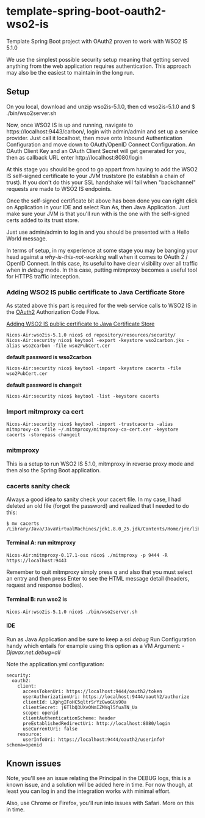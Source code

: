 # template-spring-boot-oauth2-wso2-is
Template Spring Boot project with OAuth2 proven to work with WSO2 IS 5.1.0

We use the simplest possible security setup meaning that getting served anything from the web application requires authentication. This approach
may also be the easiest to maintain in the long run.

## Setup

On you local, download and unzip wso2is-5.1.0, then cd wso2is-5.1.0 and $ ./bin/wso2server.sh

Now, once WSO2 IS is up and running, navigate to https://localhost:9443/carbon/, login with admin/admin and set up a service provider. Just call it 
localhost, then move onto Inbound Authentication Configuration and move down to OAuth/OpenID Connect Configuration. An OAuth Client Key and an OAuth
Client Secret will get generated for you, then as callback URL enter http://localhost:8080/login

At this stage you should be good to go appart from having to add the WSO2 IS self-signed certificate to your JVM truststore (to establish a chain 
of trust). If you don't do this your SSL handshake will fail when "backchannel" requests are made to WSO2 IS endpoints.

Once the self-signed certificate bit above has been done you can right click on Application in your IDE and select Run As, then Java Application. Just
make sure your JVM is that you'll run with is the one with the self-signed certs added to its trust store.

Just use admin/admin to log in and you should be presented with a Hello World message.

In terms of setup, in my experience at some stage you may be banging your head against a *why-is-this-not-working* wall when it comes to OAuth 2 / OpenID Connect. In this
case, its useful to have clear visibility over all traffic when in *debug* mode. In this case, putting mitmproxy becomes a useful tool for HTTPS traffic inteception.

### Adding WSO2 IS public certificate to Java Certificate Store

As stated above this part is required for the web service calls to WSO2 IS in the [OAuth2](https://tools.ietf.org/html/rfc6749) Authorization Code Flow.

[Adding WSO2 IS public certificate to Java Certificate Store](https://nadeesha678.wordpress.com/2015/09/21/adding-wso2-public-certificate-to-java-certificate-store/)

    Nicos-Air:wso2is-5.1.0 nico$ cd repository/resources/security/
    Nicos-Air:security nico$ keytool -export -keystore wso2carbon.jks -alias wso2carbon -file wso2PubCert.cer

**default password is wso2carbon**

    Nicos-Air:security nico$ keytool -import -keystore cacerts -file wso2PubCert.cer

**default password is changeit**

    Nicos-Air:security nico$ keytool -list -keystore cacerts

### Import mitmproxy ca cert

    Nicos-Air:security nico$ keytool -import -trustcacerts -alias mitmproxy-ca -file ~/.mitmproxy/mitmproxy-ca-cert.cer -keystore cacerts -storepass changeit

### mitmproxy

This is a setup to run WSO2 IS 5.1.0, mitmproxy in reverse proxy mode and then also the Spring Boot application.

### cacerts sanity check

Always a good idea to sanity check your cacert file. In my case, I had deleted an old file (forgot the password) and realized that I needed to do this:

    $ mv cacerts /Library/Java/JavaVirtualMachines/jdk1.8.0_25.jdk/Contents/Home/jre/lib/security/

#### Terminal A: run mitmproxy
    Nicos-Air:mitmproxy-0.17.1-osx nico$ ./mitmproxy -p 9444 -R https://localhost:9443 
    
Remember to quit mitmproxy simply press q and also that you must select an entry and then press Enter to see the HTML message detail (headers, request and response bodies).

#### Terminal B: run wso2 is
    Nicos-Air:wso2is-5.1.0 nico$ ./bin/wso2server.sh

#### IDE
Run as Java Application and be sure to keep a *ssl debug* Run Configuration handy which entails for example using this option as a VM Argument: *-Djavax.net.debug=all*

Note the application.yml configuration:

    security:
      oauth2:
        client:
          accessTokenUri: https://localhost:9444/oauth2/token
          userAuthorizationUri: https://localhost:9444/oauth2/authorize
          clientId: LXphgIFoHC5qltrSrYzGwoGUs90a
          clientSecret: j6TlbQ3UXvONmIZMVql5fuaTN_Ua
          scope: openid
          clientAuthenticationScheme: header
          preEstablishedRedirectUri: http://localhost:8080/login
          useCurrentUri: false
        resource:
          userInfoUri: https://localhost:9444/oauth2/userinfo?schema=openid 

## Known issues

Note, you'll see an issue relating the Principal in the DEBUG logs, this is a known issue, and a solution will be added here in time. For now though, at least you can log in and the integration works with minimal effort.

Also, use Chrome or Firefox, you'll run into issues with Safari. More on this in time.
